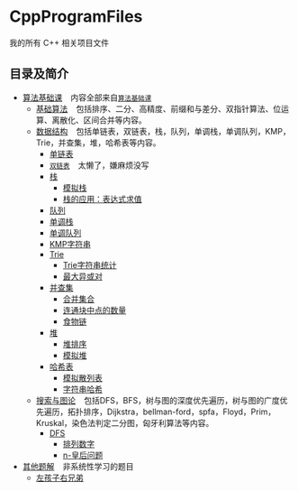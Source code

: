 # CppProgramFiles

我的所有 C++ 相关项目文件

## 目录及简介

- [算法基础课](Basic) &#x2002;
  内容全部来自[`算法基础课`](https://www.acwing.com/activity/content/11/)
    - [基础算法](Basic/BasicAlgorithms) &#x2002;
      包括排序、二分、高精度、前缀和与差分、双指针算法、位运算、离散化、区间合并等内容。
    - [数据结构](Basic/DataStructure) &#x2002;
      包括单链表，双链表，栈，队列，单调栈，单调队列，KMP，Trie，并查集，堆，哈希表等内容。
        - [单链表](Basic/DataStructure/SingleList.cpp)
        - [`双链表`](https://www.acwing.com/activity/content/problem/content/864/) &#x2002; 太懒了，嫌麻烦没写
        - [栈](Basic/DataStructure/Stack)
            - [模拟栈](Basic/DataStructure/Stack/SimulationStack.cpp)
            - [栈的应用：表达式求值](Basic/DataStructure/Stack/ExpressionEvaluation.cpp)
        - [队列](Basic/DataStructure/Queue.cpp)
        - [单调栈](Basic/DataStructure/MonotonicStack.cpp)
        - [单调队列](Basic/DataStructure/MonotonicQueue.cpp)
        - [KMP字符串](Basic/DataStructure/KMP.cpp)
        - [Trie](Basic/DataStructure/Tire)
            - [Trie字符串统计](Basic/DataStructure/Tire/StringStatistics.cpp)
            - [最大异或对](Basic/DataStructure/Tire/MaximumXorPair.cpp)
        - [并查集](Basic/DataStructure/AndLookup)
            - [合并集合](Basic/DataStructure/AndLookup/MergeCollection.cpp)
            - [连通块中点的数量](Basic/DataStructure/AndLookup/ConnectedBlockPointNum.cpp)
            - [食物链](Basic/DataStructure/AndLookup/FoodChain.cpp)
        - [堆](Basic/DataStructure/Heap)
            - [堆排序](Basic/DataStructure/Heap/HeapSort.cpp)
            - [模拟堆](Basic/DataStructure/Heap/MockHeap.cpp)
        - [哈希表](Basic/DataStructure/Hash)
            - [模拟散列表](Basic/DataStructure/Hash/AnalogHash.cpp)
            - [字符串哈希](Basic/DataStructure/Hash/StringHash.cpp)
    - [搜索与图论](Basic/SearchAndGraphTheory) &#x2002;
      包括DFS，BFS，树与图的深度优先遍历，树与图的广度优先遍历，拓扑排序，Dijkstra，bellman-ford，spfa，Floyd，Prim，Kruskal，染色法判定二分图，匈牙利算法等内容。
        - [DFS](Basic/SearchAndGraphTheory/DFS)
            - [排列数字](Basic/SearchAndGraphTheory/DFS/ArrangeNumbers.cpp)
            - [n-皇后问题](Basic/SearchAndGraphTheory/DFS/NQueens.cpp)
- [其他题解](OtherSolutions) &#x2002; 非系统性学习的题目
    - [左孩子右兄弟](OtherSolutions/LeftChildRightBrother.cpp)